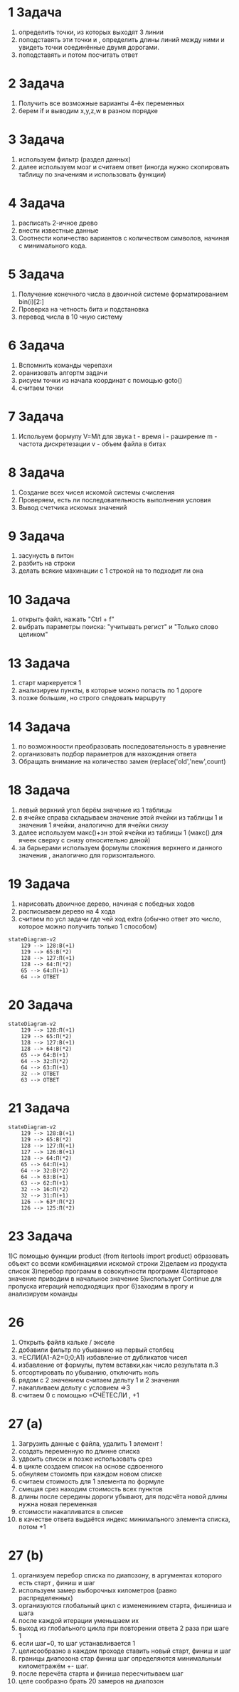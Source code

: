 # 1 Задача
1) определить точки, из которых выходят 3 линии
2) поподставять эти точки и , определить длины линий между ними и увидеть точки соединённые двумя дорогами.
3) поподставять и потом посчитать ответ
# 2 Задача 
1) Получить все возможные варианты 4-ёх переменных
2) берем if и выводим x,y,z,w в разном порядке
# 3 Задача 
1) используем фильтр (раздел данных)
2) далее используем мозг и считаем ответ (иногда нужно скопировать таблицу по значениям и использовать функции)
# 4 Задача 
1) расписать 2-ичное древо
2) внести известные данные
3) Соотнести количество вариантов с количеством символов, начиная с минимального кода. 
# 5 Задача
1) Получение конечного числа в двоичной системе форматированием bin(i)[2:]
2) Проверка на четность бита и подстановка
3) перевод числа в 10 чную систему
# 6 Задача
1) Вспомнить команды черепахи
2) оранизовать алгортм задачи
3) рисуем точки из начала координат с помощью goto()
4) считаем точки
# 7 Задача
1) Испольуем формулу V=M*i*t для звука
t - время
i - раширение
m - частота дискретезации
v - объем файла в битах
# 8 Задача
1) Создание всех чисел искомой системы счисления
2) Проверяем, есть ли последовательность выполнения условия
3) Вывод счетчика искомых значений 
# 9 Задача
1) засунусть в питон
2) разбить на строки
3) делать всякие махинации с 1 строкой на то подходит ли она
# 10 Задача
1) открыть файл, нажать "Ctrl + f"
2) выбрать параметры поиска: "учитывать регист" и "Только слово целиком"
# 13 Задача 
1) старт маркеруется 1
2) анализируем пункты, в которые можно попасть по 1 дороге
3) позже большие, но строго следовать маршруту 
# 14 Задача
1) по возможноости преобразовать последовательность в уравнение
2) организовать подбор параметров для нахождения ответа
3) Обращать внимание на количество замен (replace('old','new',count)
# 18 Задача
1) левый верхний угол берём значение из 1 таблицы
2) в ячейке справа складываем значение этой ячейки из таблицы 1 и значения 1 ячейки, аналогично для ячейки снизу
3) далее используем макс()+зн этой ячейки из таблицы 1 (макс() для ячеек сверху с снизу относительно даной)
4) за барьерами используем формулы сложения верхнего и данного значения , аналогично для горизонтального.
# 19 Задача
1) нарисовать двоичное дерево, начиная с победных ходов
2) расписываем дерево на 4 хода
3) считаем по усл задачи где чей ход
extra (обычно ответ это число, которое можно получить только 1 способом)
```mermaid
stateDiagram-v2
    129 --> 128:В(+1)
    129 --> 65:В(*2)
    128 --> 127:П(+1)
    128 --> 64:П(*2)
    65 --> 64:П(+1)
    64 --> OTВЕТ
```
# 20 Задача
```mermaid
stateDiagram-v2
    129 --> 128:П(+1)
    129 --> 65:П(*2)
    128 --> 127:В(+1)
    128 --> 64:В(*2)
    65 --> 64:В(+1)
    64 --> 32:П(*2)
    64 --> 63:П(+1)
    32 --> OTВЕТ
    63 --> OTВЕТ
```
# 21 Задача
```mermaid
stateDiagram-v2
    129 --> 128:В(+1)
    129 --> 65:В(*2)
    128 --> 127:П(+1)
    127 --> 126:В(+1)
    128 --> 64:П(*2)
    65 --> 64:П(+1)
    64 --> 32:В(*2)
    64 --> 63:В(+1)
    63 --> 62:П(+1)
    32 --> 16:П(*2)
    32 --> 31:П(+1)
    126 --> 63*:П(*2)
    126 --> 125:П(*2)
```
# 23 Задача
1)С помощью функции product (from itertools import product) образовать объект со всеми комбинациями искомой строки
2)делаем из продукта список
3)перебор программ в совокупности программ
4)стартовое значение приводим в начальное значение
5)использует Continue для пропуска итераций неподходящих прог
6)заходим в прогу и анализируем команды
# 26 
1) Открыть файлв кальке / экселе
2) добавили фильтр по убыванию на первый столбец
3) =ЕСЛИ(A1-A2=0;0;A1) избавление от дубликатов чисел
4) избавление от формулы, путем вставки,как число результата п.3
5) отсортировать по убыванию, отключить ноль
6) рядом с 2 значением считаем дельту 1 и 2 значения
7) накапливаем дельту с условием =>3
8) считаем 0 с помощью =СЧЁТЕСЛИ , +1
# 27 (a)
1) Загрузить данные с файла, удалить 1 элемент !
2) создать переменную по длинне списка
3) удвоить список и позже использовать срез 
4) в цикле создаем список на основе сдвоенного
5) обнуляем стоиомть при каждом новом списке
6) считаем стоимость для 1 элемента по формуле
7) смещая срез находим стоимость всех пунктов
8) длины после середины дороги убывают, для подсчёта новой длины нужна новая переменная
9) стоимости накапливатся в списке 
10) в качестве ответа выдаётся индекс минимального элемента списка, потом +1
# 27 (b)
1) организуем перебор списка по диапозону, в аргументах которого есть старт , финиш и шаг
2) используем замер выборочных километров (равно распределенных)
3) организуются глобальный цикл с измененинием старта, фишиниша и шага
4) после каждой итерации уменьшаем их
5) выход из глобального цикла при повторении ответа 2 раза при шаге 1
6) если шаг=0, то шаг устанавливается 1
7) целисообразно а каждом проходе ставить новый старт, финиш и шаг
8) границы диапозона стар финиш шаг определяются минимальным километражём +- шаг.
9) после перечёта старта и финиша пересчитываем шаг
10) целе сообразно брать 20 замеров на диапозон
